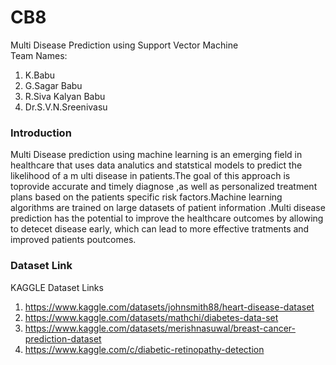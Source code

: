 # CB8
Multi Disease Prediction using Support Vector Machine<br/>
Team Names:
1. K.Babu
2. G.Sagar Babu
3. R.Siva Kalyan Babu
4. Dr.S.V.N.Sreenivasu
### Introduction
Multi Disease prediction using machine learning is an emerging field in healthcare that uses data analutics and statstical models to predict the likelihood of a m ulti disease in patients.The goal of this approach is toprovide accurate and timely diagnose ,as well as personalized treatment plans based on the patients specific risk factors.Machine learning algorithms are trained on large datasets of patient information .Multi disease prediction has the potential to improve the healthcare outcomes by allowing to detecet disease early, which can lead to more effective tratments and improved patients poutcomes.  

### Dataset Link
KAGGLE Dataset Links
1. https://www.kaggle.com/datasets/johnsmith88/heart-disease-dataset 
2. https://www.kaggle.com/datasets/mathchi/diabetes-data-set 
3. https://www.kaggle.com/datasets/merishnasuwal/breast-cancer-prediction-dataset 
4. https://www.kaggle.com/c/diabetic-retinopathy-detection

